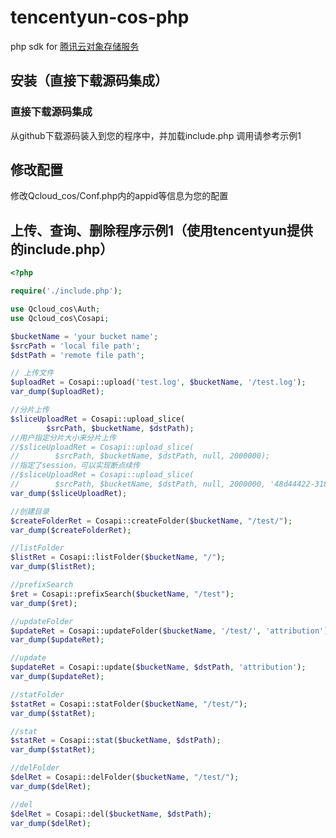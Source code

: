 # tencentyun-cos-php
php sdk for [腾讯云对象存储服务](http://wiki.qcloud.com/wiki/COS%E4%BA%A7%E5%93%81%E4%BB%8B%E7%BB%8D)

## 安装（直接下载源码集成）

### 直接下载源码集成
从github下载源码装入到您的程序中，并加载include.php
调用请参考示例1

## 修改配置
修改Qcloud_cos/Conf.php内的appid等信息为您的配置

## 上传、查询、删除程序示例1（使用tencentyun提供的include.php）
```php
<?php

require('./include.php');

use Qcloud_cos\Auth;
use Qcloud_cos\Cosapi;

$bucketName = 'your bucket name';
$srcPath = 'local file path';
$dstPath = 'remote file path';

// 上传文件
$uploadRet = Cosapi::upload('test.log', $bucketName, '/test.log');
var_dump($uploadRet);

//分片上传
$sliceUploadRet = Cosapi::upload_slice(
        $srcPath, $bucketName, $dstPath);
//用户指定分片大小来分片上传
//$sliceUploadRet = Cosapi::upload_slice(
//        $srcPath, $bucketName, $dstPath, null, 2000000);
//指定了session，可以实现断点续传
//$sliceUploadRet = Cosapi::upload_slice(
//        $srcPath, $bucketName, $dstPath, null, 2000000, '48d44422-3188-4c6c-b122-6f780742f125+CpzDLtEHAA==');
var_dump($sliceUploadRet);

//创建目录
$createFolderRet = Cosapi::createFolder($bucketName, "/test/");
var_dump($createFolderRet);

//listFolder
$listRet = Cosapi::listFolder($bucketName, "/");
var_dump($listRet);

//prefixSearch
$ret = Cosapi::prefixSearch($bucketName, "/test");
var_dump($ret);

//updateFolder
$updateRet = Cosapi::updateFolder($bucketName, '/test/', 'attribution');
var_dump($updateRet);

//update
$updateRet = Cosapi::update($bucketName, $dstPath, 'attribution');
var_dump($updateRet);

//statFolder
$statRet = Cosapi::statFolder($bucketName, "/test/");
var_dump($statRet);

//stat
$statRet = Cosapi::stat($bucketName, $dstPath);
var_dump($statRet);

//delFolder
$delRet = Cosapi::delFolder($bucketName, "/test/");
var_dump($delRet);

//del
$delRet = Cosapi::del($bucketName, $dstPath);
var_dump($delRet);


```
